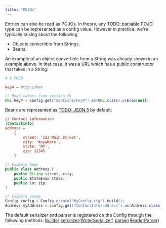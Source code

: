 ```yaml
---
title: "POJOs"
---
```


Entries can also be read as POJOs.
In theory, any [TODO: parsable](TODO.md) POJO type can be represented as a config value.
However in practice, we're typically talking about the following:
- Objects convertible from Strings.
- Beans.

An example of an object convertible from a String was already shown in an example above.
In that case, it was a URL which has a public constructor that takes in a String:

```ini
# A POJO

key4 = http://bar
```


```java
// Read values from section #1
URL key4 = config.get("Section1/key4").as(URL.class).orElse(null);
```


Beans are represented as [TODO: JSON 5](TODO.md) by default:

```ini
// Contact information
[ContactInfo]
address =
    {
        street: '123 Main Street',
        city: 'Anywhere',
        state: 'NY',
        zip: 12345
    }
```


```java
// Example bean
public class Address {
    public String street, city;
    public StateEnum state;
    public int zip;
}

// Example usage
Config config = Config.create("MyConfig.cfg").build();
Address myAddress = config.get("ContactInfo/address").as(Address.class).orElse(null);
```


The default serializer and parser is registered on the Config through the following methods:
<tree>
<node-0><java-class>[Builder]({{API_DOCS}}/org/apache/juneau/config/Config/Builder.html)</java-class></node-0>
<node-1><java-method>[serializer(WriterSerializer)]({{API_DOCS}}/org/apache/juneau/config/Config/Builder.html#serializer(WriterSerializer))</java-method></node-1>
<node-1><java-method>[parser(ReaderParser)]({{API_DOCS}}/org/apache/juneau/config/Config/Builder.html#parser(ReaderParser))</java-method></node-1>
</tree>
